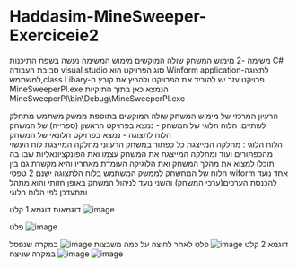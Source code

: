 # Haddasim-MineSweeper-Exerciceie2
משימה -2 
מימוש המשחק שולה המוקשים
מימוש המשימה נעשה בשפת התיכנות
C# 
סביבת העבודה 
visual studio 
סוג הפרויקט הוא
Winform application-לתצוגה למשתמש,class Libary-פרויקט עזר
יש להוריד את הפרויקט 
ולהריץ את קובץ ה
MineSweeperPl.exe
הנמצא כאן בתוך התיקיות 
MineSweeperPl\bin\Debug\MineSweeperPl.exe

הרעיון המרכזי של מימוש המשחק שולה המוקשים בתוספת ממשק משתמש
מתחלק לשתיים:
הלוח הלוגי של המשחק - נמצא בפרויקט הראשון (ספרייה) של המשחק   
הלוח לתצוגה - נמצא בפרויקט חלונאי של המשחק  
הלוח הלוגי :
מחלקה המייצגת כל כפתור במשחק הרעיוני 
מחלקה המייצגת לוח העשוי מהכפתורים ועוד
ומחלקה המייצגת את המשחק עצמו ואת הפונקציונאליות שבו
בה תוכלו למצוא את מהלך המשחק ואת הלוגיקה העומדת מאחריו
והיא מקשרת גם בין הלוח של המחשחק לממשק המשתמש
בלוח הלתצוגה 
ישנם 2 טפסי wiform
אחד נועד להכנסת הערכים(ערכי המשחק)
והשני נועד לניהול המשחק באופן חזותי
והוא מתהל ומתעדכן לפי הלוח הלוגי

דוגמאות 
דוגמא 1
קלט
![image](https://user-images.githubusercontent.com/86923031/150668213-2be337dd-a138-44bd-8d0c-1a11e84bcd0b.png)

פלט
![image](https://user-images.githubusercontent.com/86923031/150668205-37be70fc-2438-4c40-834f-6d19866c8c45.png)

דוגמא 2
קלט
![image](https://user-images.githubusercontent.com/86923031/150668223-ae16c8d3-b367-4de8-b1cc-d7be1bbc3de1.png)
פלט
לאחר לחיצה על כמה משבצות
![image](https://user-images.githubusercontent.com/86923031/150668230-6d6a41d8-5bae-486b-aeac-c435eedcf8cd.png)
במקרה שנפסל 
![image](https://user-images.githubusercontent.com/86923031/150668259-c81b296f-3098-457c-a377-7afb9438666b.png)
במקרה שניצח
![image](https://user-images.githubusercontent.com/86923031/150668335-5122f37c-18df-411a-87d8-fc37cd1a74a5.png)
